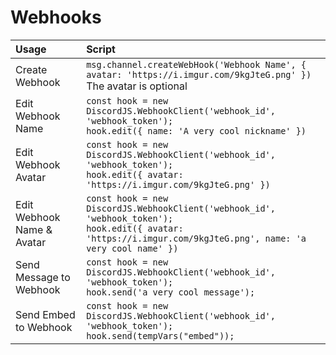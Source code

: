 # Webhooks
Usage | Script
:- | :-
Create Webhook | `msg.channel.createWebHook('Webhook Name', { avatar: 'https://i.imgur.com/9kgJteG.png' })` <br/> The avatar is optional
Edit Webhook Name | `const hook = new DiscordJS.WebhookClient('webhook_id', 'webhook_token');`<br/>`hook.edit({ name: 'A very cool nickname' })`
Edit Webhook Avatar | `const hook = new DiscordJS.WebhookClient('webhook_id', 'webhook_token');`<br/>`hook.edit({ avatar: 'https://i.imgur.com/9kgJteG.png' })`
Edit Webhook Name & Avatar | `const hook = new DiscordJS.WebhookClient('webhook_id', 'webhook_token');`<br/>`hook.edit({ avatar: 'https://i.imgur.com/9kgJteG.png', name: 'a very cool name' })`
Send Message to Webhook | `const hook = new DiscordJS.WebhookClient('webhook_id', 'webhook_token');`<br/>`hook.send('a very cool message');`
Send Embed to Webhook | `const hook = new DiscordJS.WebhookClient('webhook_id', 'webhook_token');`<br/>`hook.send(tempVars("embed"));`


